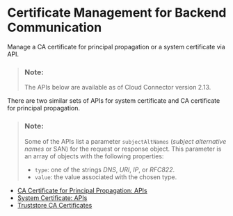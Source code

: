 <!-- loio7a74c144076f4b3aac84df0ff9556081 -->

# Certificate Management for Backend Communication

Manage a CA certificate for principal propagation or a system certificate via API.

> ### Note:  
> The APIs below are available as of Cloud Connector version 2.13.

There are two similar sets of APIs for system certificate and CA certificate for principal propagation.

> ### Note:  
> Some of the APIs list a parameter `subjectAltNames` \(*subject alternative names* or SAN\) for the request or response object. This parameter is an array of objects with the following properties:
> 
> -   `type`: one of the strings *DNS*, *URI*, *IP*, or *RFC822*.
> -   `value`: the value associated with the chosen type.

-   [CA Certificate for Principal Propagation: APIs](ca-certificate-for-principal-propagation-apis-0c4a958.md)
-   [System Certificate: APIs](system-certificate-apis-236c084.md)
-   [Truststore CA Certificates](truststore-ca-certificates-e8f309f.md)

